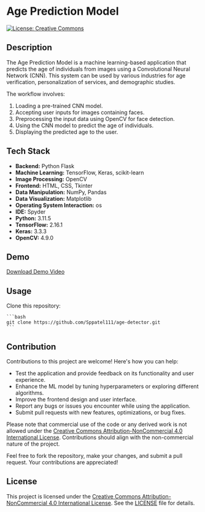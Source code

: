 # Age Prediction Model

[![License: Creative Commons](https://img.shields.io/badge/License-CC_BY--NC_4.0-blue.svg)](https://creativecommons.org/licenses/by-nc/4.0/deed.en)

## Description

The Age Prediction Model is a machine learning-based application that predicts the age of individuals from images using a Convolutional Neural Network (CNN). This system can be used by various industries for age verification, personalization of services, and demographic studies.

The workflow involves:
1. Loading a pre-trained CNN model.
2. Accepting user inputs for images containing faces.
3. Preprocessing the input data using OpenCV for face detection.
4. Using the CNN model to predict the age of individuals.
5. Displaying the predicted age to the user.

## Tech Stack

- **Backend:** Python Flask
- **Machine Learning:** TensorFlow, Keras, scikit-learn
- **Image Processing:** OpenCV
- **Frontend:** HTML, CSS, Tkinter
- **Data Manipulation:** NumPy, Pandas
- **Data Visualization:** Matplotlib
- **Operating System Interaction:** os
- **IDE:** Spyder
- **Python:** 3.11.5
- **TensorFlow:** 2.16.1
- **Keras:** 3.3.3
- **OpenCV:** 4.9.0

## Demo

[Download Demo Video](video/record_1.mp4)


## Usage

Clone this repository:

    ```bash
    git clone https://github.com/Sppatel111/age-detector.git
    ```

## Contribution

Contributions to this project are welcome! Here's how you can help:

- Test the application and provide feedback on its functionality and user experience.
- Enhance the ML model by tuning hyperparameters or exploring different algorithms.
- Improve the frontend design and user interface.
- Report any bugs or issues you encounter while using the application.
- Submit pull requests with new features, optimizations, or bug fixes.

Please note that commercial use of the code or any derived work is not allowed under the [Creative Commons Attribution-NonCommercial 4.0 International License](https://creativecommons.org/licenses/by-nc/4.0/deed.en). Contributions should align with the non-commercial nature of the project.

Feel free to fork the repository, make your changes, and submit a pull request. Your contributions are appreciated!

## License

This project is licensed under the [Creative Commons Attribution-NonCommercial 4.0 International License](https://creativecommons.org/licenses/by-nc/4.0/deed.en). See the [LICENSE](LICENSE) file for details.
